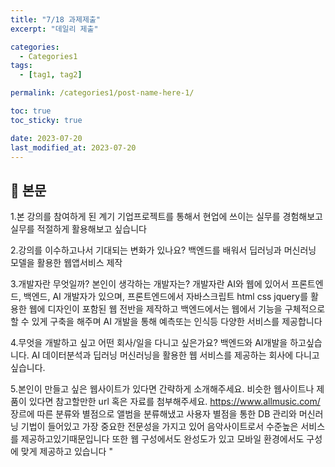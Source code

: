 ```yaml
---
title: "7/18 과제제출"
excerpt: "데일리 제출"

categories:
  - Categories1
tags:
  - [tag1, tag2]

permalink: /categories1/post-name-here-1/

toc: true
toc_sticky: true

date: 2023-07-20
last_modified_at: 2023-07-20
---
```


## 🦥 본문

1.본 강의를 참여하게 된 계기
기업프로젝트를 통해서 현업에 쓰이는 실무를 경험해보고 실무를 적절하게 활용해보고 싶습니다

2.강의를 이수하고나서 기대되는 변화가 있나요?
백엔드를 배워서 딥러닝과 머신러닝 모델을 활용한 웹앱서비스 제작

3.개발자란 무엇일까? 본인이 생각하는 개발자는?
개발자란 AI와 웹에 있어서 프론트엔드, 백엔드, AI 개발자가 있으며, 
프론트엔드에서 자바스크립트 html css jquery를 활용한 웹에 디자인이 포함된 웹 전반을 제작하고
백엔드에서는 웹에서 기능을 구체적으로 할 수 있게 구축을 해주며
AI 개발을 통해 예측또는 인식등 다양한 서비스를 제공합니다

4.무엇을 개발하고 싶고 어떤 회사/일을 다니고 싶은가요?
백엔드와 AI개발을 하고싶습니다.
AI 데이터분석과 딥러닝 머신러닝을 활용한 웹 서비스를 제공하는 회사에 다니고 싶습니다.


5.본인이 만들고 싶은 웹사이트가 있다면 간략하게 소개해주세요. 비슷한 웹사이트나 제품이 있다면 참고할만한 url 혹은 자료를 첨부해주세요.
https://www.allmusic.com/
장르에 따른 분류와 별점으로 앨범을 분류해냈고 사용자 별점을 통한 DB 관리와 머신러닝 기법이 들어있고 가장 중요한 전문성을 가지고 있어 음악사이트로서 수준높은 서비스를 제공하고있기때문입니다
또한 웹 구성에서도 완성도가 있고 모바일 환경에서도 구성에 맞게 제공하고 있습니다
"
